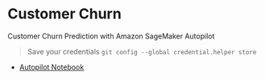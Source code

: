# Customer Churn

Customer Churn Prediction with Amazon SageMaker Autopilot

> Save your credentials ```git config --global credential.helper store```

+ [Autopilot Notebook](autopilot_customer_churn.ipynb)